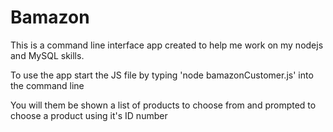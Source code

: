 # Bamazon

This is a command line interface app created to help me work on my nodejs and MySQL skills.

To use the app start the JS file by typing 'node bamazonCustomer.js' into the command line

You will them be shown a list of products to choose from and prompted to choose a product using it's ID number

